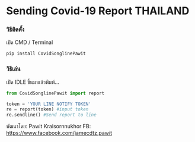 # Sending Covid-19 Report THAILAND


### วิธีติดตั้ง

เปิด CMD / Terminal

```python
pip install CovidSonglinePawit
```

### วิธีเล่น

เปิด IDLE ขึ้นมาแล้วพิมพ์...

```python
from CovidSonglinePawit import report

token = 'YOUR LINE NOTIFY TOKEN'
re = report(token) #input token
re.sendline() #Send report to line

```

พัฒนาโดย: Pawit Kraisornnukhor
FB: https://www.facebook.com/jamecdtz.pawit


